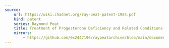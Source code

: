 ```yaml
---
source:
    url: https://wiki.chadnet.org/ray-peat-patent-1984.pdf
    kind: patent
    series: Raymond Peat 
    title: Treatment of Progesterone Deficiency and Related Conditions With A Stable Composition of Progesterone and Tocopherols
    mirrors:
        - https://github.com/0x2447196/raypeatarchive/blob/main/documents/newsletters/ray-peat-patent-1984.txt
---
```

